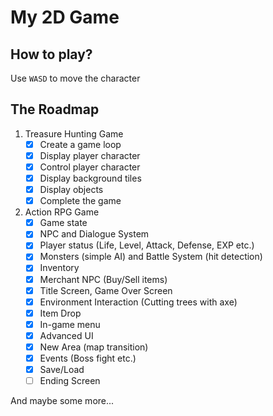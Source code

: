 # My 2D Game

## How to play?

Use `WASD` to move the character

## The Roadmap

1. Treasure Hunting Game
   - [x] Create a game loop
   - [x] Display player character
   - [x] Control player character
   - [x] Display background tiles
   - [x] Display objects
   - [x] Complete the game
2. Action RPG Game
   - [x] Game state
   - [x] NPC and Dialogue System
   - [x] Player status (Life, Level, Attack, Defense, EXP etc.)
   - [x] Monsters (simple AI) and Battle System (hit detection)
   - [x] Inventory
   - [x] Merchant NPC (Buy/Sell items)
   - [x] Title Screen, Game Over Screen
   - [x] Environment Interaction (Cutting trees with axe)
   - [x] Item Drop
   - [x] In-game menu
   - [x] Advanced UI
   - [x] New Area (map transition)
   - [x] Events (Boss fight etc.)
   - [x] Save/Load
   - [ ] Ending Screen
   
And maybe some more...
